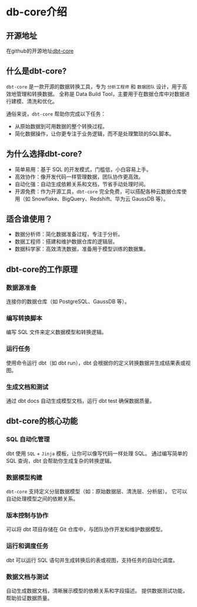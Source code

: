 # db-core介绍

## 开源地址

在github的开源地址[dbt-core](https://github.com/dbt-labs/dbt-core.git)

## 什么是dbt-core?

`dbt-core` 是一款开源的数据转换工具，专为 `分析工程师` 和 `数据团队` 设计，用于高效地管理和转换数据。
全称是 Data Build Tool，主要用于在数据仓库中对数据进行建模、清洗和优化。

通俗来说，`dbt-core` 帮助你完成以下任务：

- 从原始数据到可用数据的整个转换过程。
- 简化数据操作，让你更专注于业务逻辑，而不是处理繁琐的SQL脚本。

## 为什么选择dbt-core?

- 简单易用：基于 SQL 的开发模式，门槛低，小白容易上手。
- 高效协作：像开发代码一样管理数据，团队协作更高效。
- 自动化强：自动生成依赖关系和文档，节省手动处理时间。
- 开源免费：作为开源工具，`dbt-core` 完全免费，可以搭配各种云数据仓库使用（如 Snowflake、BigQuery、Redshift、华为云 GaussDB 等）。


## 适合谁使用？

- 数据分析师：简化数据准备过程，专注于分析。
- 数据工程师：搭建和维护数据仓库的逻辑层。
- 数据科学家：高效清洗数据，准备用于模型训练的数据集。


## dbt-core的工作原理

### 数据源准备

连接你的数据仓库（如 PostgreSQL、GaussDB 等）。

### 编写转换脚本

编写 SQL 文件来定义数据模型和转换逻辑。

### 运行任务

使用命令运行 dbt（如 dbt run），dbt 会根据你的定义转换数据并生成结果表或视图。

### 生成文档和测试

通过 dbt docs 自动生成模型文档，运行 dbt test 确保数据质量。


## dbt-core的核心功能

### SQL 自动化管理

dbt 使用 `SQL` + `Jinja` 模板，让你可以像写代码一样处理 SQL。
通过编写简单的 SQL 查询，dbt 会帮助你生成复杂的转换逻辑。

### 数据模型构建

`dbt-core` 支持定义分层数据模型（如：原始数据层、清洗层、分析层）。
它可以自动处理模型之间的依赖关系。

### 版本控制与协作

可以将 dbt 项目存储在 Git 仓库中，与团队协作开发和维护数据模型。

### 运行和调度任务

dbt 可以运行 SQL 语句并生成转换后的表或视图，支持任务的自动化调度。


### 数据文档与测试

自动生成数据文档，清晰展示模型的依赖关系和字段描述。
提供数据测试功能，帮助验证数据质量。
